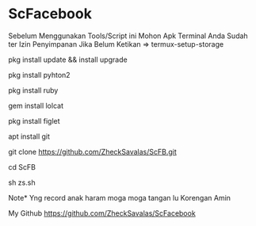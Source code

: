 # ScFacebook
Sebelum Menggunakan Tools/Script ini Mohon Apk Terminal Anda Sudah ter Izin Penyimpanan Jika Belum 
Ketikan => termux-setup-storage

pkg install update && install upgrade

pkg install pyhton2

pkg install ruby

gem install lolcat

pkg install figlet

apt install git

git clone https://github.com/ZheckSavalas/ScFB.git

cd ScFB

sh zs.sh

Note* Yng record anak haram moga moga tangan lu Korengan
Amin

My Github
https://github.com/ZheckSavalas/ScFacebook
